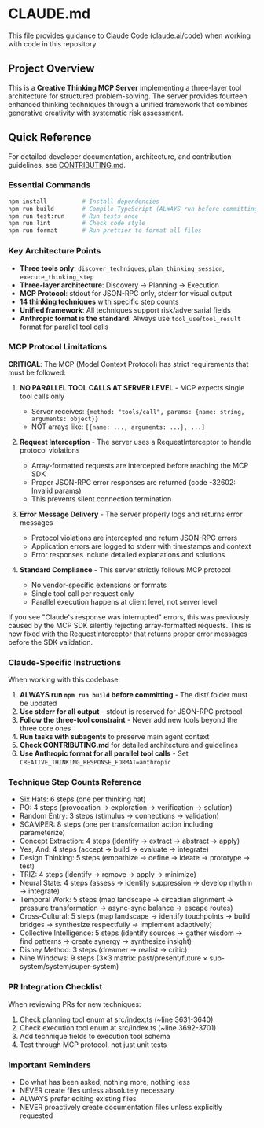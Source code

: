 # CLAUDE.md

This file provides guidance to Claude Code (claude.ai/code) when working with code in this
repository.

## Project Overview

This is a **Creative Thinking MCP Server** implementing a three-layer tool architecture for
structured problem-solving. The server provides fourteen enhanced thinking techniques through a
unified framework that combines generative creativity with systematic risk assessment.

## Quick Reference

For detailed developer documentation, architecture, and contribution guidelines, see
[CONTRIBUTING.md](./CONTRIBUTING.md).

### Essential Commands

```bash
npm install          # Install dependencies
npm run build        # Compile TypeScript (ALWAYS run before committing)
npm run test:run     # Run tests once
npm run lint         # Check code style
npm run format       # Run prettier to format all files
```

### Key Architecture Points

- **Three tools only**: `discover_techniques`, `plan_thinking_session`, `execute_thinking_step`
- **Three-layer architecture**: Discovery → Planning → Execution
- **MCP Protocol**: stdout for JSON-RPC only, stderr for visual output
- **14 thinking techniques** with specific step counts
- **Unified framework**: All techniques support risk/adversarial fields
- **Anthropic format is the standard**: Always use `tool_use`/`tool_result` format for parallel tool
  calls

### MCP Protocol Limitations

**CRITICAL**: The MCP (Model Context Protocol) has strict requirements that must be followed:

1. **NO PARALLEL TOOL CALLS AT SERVER LEVEL** - MCP expects single tool calls only
   - Server receives: `{method: "tools/call", params: {name: string, arguments: object}}`
   - NOT arrays like: `[{name: ..., arguments: ...}, ...]`

2. **Request Interception** - The server uses a RequestInterceptor to handle protocol violations
   - Array-formatted requests are intercepted before reaching the MCP SDK
   - Proper JSON-RPC error responses are returned (code -32602: Invalid params)
   - This prevents silent connection termination

3. **Error Message Delivery** - The server properly logs and returns error messages
   - Protocol violations are intercepted and return JSON-RPC errors
   - Application errors are logged to stderr with timestamps and context
   - Error responses include detailed explanations and solutions

4. **Standard Compliance** - This server strictly follows MCP protocol
   - No vendor-specific extensions or formats
   - Single tool call per request only
   - Parallel execution happens at client level, not server level

If you see "Claude's response was interrupted" errors, this was previously caused by the MCP SDK
silently rejecting array-formatted requests. This is now fixed with the RequestInterceptor that
returns proper error messages before the SDK validation.

### Claude-Specific Instructions

When working with this codebase:

1. **ALWAYS run `npm run build` before committing** - The dist/ folder must be updated
2. **Use stderr for all output** - stdout is reserved for JSON-RPC protocol
3. **Follow the three-tool constraint** - Never add new tools beyond the three core ones
4. **Run tasks with subagents** to preserve main agent context
5. **Check CONTRIBUTING.md** for detailed architecture and guidelines
6. **Use Anthropic format for all parallel tool calls** - Set
   `CREATIVE_THINKING_RESPONSE_FORMAT=anthropic`

### Technique Step Counts Reference

- Six Hats: 6 steps (one per thinking hat)
- PO: 4 steps (provocation → exploration → verification → solution)
- Random Entry: 3 steps (stimulus → connections → validation)
- SCAMPER: 8 steps (one per transformation action including parameterize)
- Concept Extraction: 4 steps (identify → extract → abstract → apply)
- Yes, And: 4 steps (accept → build → evaluate → integrate)
- Design Thinking: 5 steps (empathize → define → ideate → prototype → test)
- TRIZ: 4 steps (identify → remove → apply → minimize)
- Neural State: 4 steps (assess → identify suppression → develop rhythm → integrate)
- Temporal Work: 5 steps (map landscape → circadian alignment → pressure transformation → async-sync
  balance → escape routes)
- Cross-Cultural: 5 steps (map landscape → identify touchpoints → build bridges → synthesize
  respectfully → implement adaptively)
- Collective Intelligence: 5 steps (identify sources → gather wisdom → find patterns → create
  synergy → synthesize insight)
- Disney Method: 3 steps (dreamer → realist → critic)
- Nine Windows: 9 steps (3×3 matrix: past/present/future × sub-system/system/super-system)

### PR Integration Checklist

When reviewing PRs for new techniques:

1. Check planning tool enum at src/index.ts (~line 3631-3640)
2. Check execution tool enum at src/index.ts (~line 3692-3701)
3. Add technique fields to execution tool schema
4. Test through MCP protocol, not just unit tests

### Important Reminders

- Do what has been asked; nothing more, nothing less
- NEVER create files unless absolutely necessary
- ALWAYS prefer editing existing files
- NEVER proactively create documentation files unless explicitly requested

